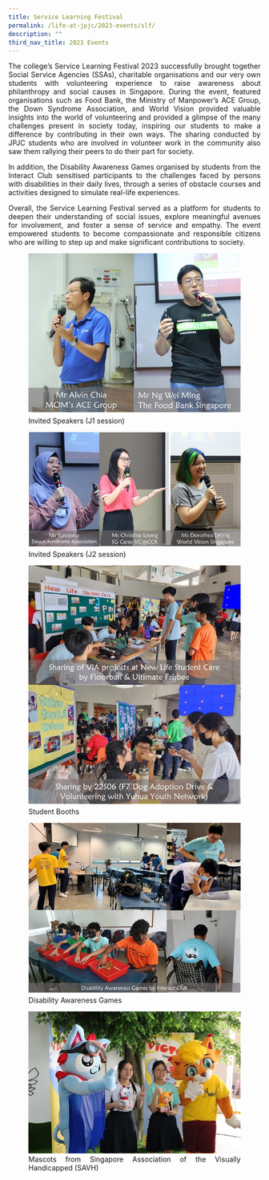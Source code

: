 ```yaml
---
title: Service Learning Festival
permalink: /life-at-jpjc/2023-events/slf/
description: ""
third_nav_title: 2023 Events
---
```

<div align="justify">

<p>The college’s Service Learning Festival 2023 successfully brought together Social Service Agencies (SSAs), charitable organisations and our very own students with volunteering experience to raise awareness about philanthropy and social causes in Singapore. During the event, featured organisations such as Food Bank, the Ministry of Manpower’s ACE Group, the Down Syndrome Association, and World Vision provided valuable insights into the world of volunteering and provided a glimpse of the many challenges present in society today, inspiring our students to make a difference by contributing in their own ways. The sharing conducted by JPJC students who are involved in volunteer work in the community also saw them rallying their peers to do their part for society.</p>

<p>In addition, the Disability Awareness Games organised by students from the Interact Club sensitised participants to the challenges faced by persons with disabilities in their daily lives, through a series of obstacle courses and activities designed to simulate real-life experiences.</p>

<p>Overall, the Service Learning Festival served as a platform for students to deepen their understanding of social issues, explore meaningful avenues for involvement, and foster a sense of service and empathy. The event empowered students to become compassionate and responsible citizens who are willing to step up and make significant contributions to society.</p>

<figure>
<img src="images/Life%20@%20JPJC/2023%20Events/Service%20Learning%20Festival%202023/service1.jpg">
<figcaption>Invited Speakers (J1 session)</figcaption></figure>
<figure>
<img src="images/Life%20%40%20JPJC/2023%20Events/Service%20Learning%20Festival%202023/service2.jpg">
<figcaption>Invited Speakers (J2 session)</figcaption></figure>
<figure>
<img src="images/Life%20%40%20JPJC/2023%20Events/Service%20Learning%20Festival%202023/service3.jpg">
<figcaption>Student Booths</figcaption></figure>
<figure>
<img src="images/Life%20%40%20JPJC/2023%20Events/Service%20Learning%20Festival%202023/service4.jpg">
<figcaption>Disability Awareness Games</figcaption></figure>

<figure>
<img src="images/Life%20%40%20JPJC/2023%20Events/Service%20Learning%20Festival%202023/service5.JPG">
<figcaption>Mascots from Singapore Association of the Visually Handicapped (SAVH)</figcaption></figure>

</div>